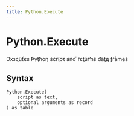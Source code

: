 ```yaml
---
title: Python.Execute
---
```


# Python.Execute


Эхзςûťєѕ Þγţћοŋ šćѓĩρτ áňď řέţŭѓŉŝ đäţд ƒřåmęś


## Syntax

```powerquery
Python.Execute(
    script as text,
    optional arguments as record
) as table
```



